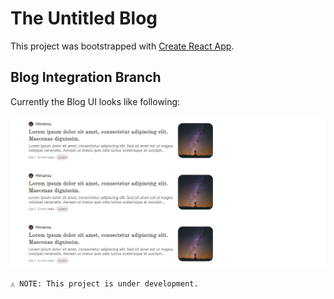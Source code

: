 # The Untitled Blog

This project was bootstrapped with [Create React App](https://github.com/facebook/create-react-app).

## Blog Integration Branch

Currently the Blog UI looks like following:

![alt text](./screenshots/001.png)

`⚠ NOTE: This project is under development.`
